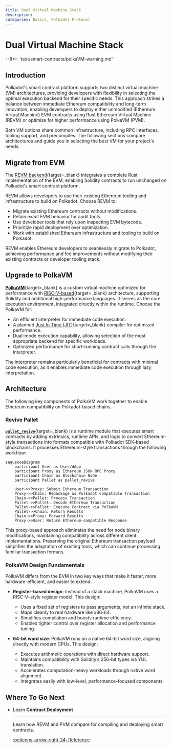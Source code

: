```yaml
---
title: Dual Virtual Machine Stack
description: 
categories: Basics, Polkadot Protocol
---
```


# Dual Virtual Machine Stack

--8<-- 'text/smart-contracts/polkaVM-warning.md'

## Introduction

Polkadot's smart contract platform supports two distinct virtual machine (VM) architectures, providing developers with flexibility in selecting the optimal execution backend for their specific needs. This approach strikes a balance between immediate Ethereum compatibility and long-term innovation, enabling developers to deploy either unmodified (Ethereum Virtual Machine) EVM contracts using Rust Ethereum Virtual Machine (REVM) or optimize for higher performance using PolkaVM (PVM).

Both VM options share common infrastructure, including RPC interfaces, tooling support, and precompiles. The following sections compare architectures and guide you in selecting the best VM for your project's needs.

## Migrate from EVM

The [REVM backend](https://github.com/bluealloy/revm){target=\_blank} integrates a complete Rust implementation of the EVM, enabling Solidity contracts to run unchanged on Polkadot's smart contract platform.

REVM allows developers to use their existing Ethereum tooling and infrastructure to build on Polkadot. Choose REVM to:

- Migrate existing Ethereum contracts without modifications.
- Retain exact EVM behavior for audit tools. 
- Use developer tools that rely upon inspecting EVM bytecode.
- Prioritize rapid deployment over optimization.
- Work with established Ethereum infrastructure and tooling to build on Polkadot.

REVM enables Ethereum developers to seamlessly migrate to Polkadot, achieving performance and fee improvements without modifying their existing contracts or developer tooling stack.

## Upgrade to PolkaVM

[**PolkaVM**](https://github.com/paritytech/polkavm){target=\_blank} is a custom virtual machine optimized for performance with [RISC-V-based](https://en.wikipedia.org/wiki/RISC-V){target=\_blank} architecture, supporting Solidity and additional high-performance languages. It serves as the core execution environment, integrated directly within the runtime. Choose the PolkaVM for:

- An efficient interpreter for immediate code execution.
- A planned [Just In Time (JIT)](https://en.wikipedia.org/wiki/Just-in-time_compilation){target=\_blank} compiler for optimized performance.
- Dual-mode execution capability, allowing selection of the most appropriate backend for specific workloads.
- Optimized performance for short-running contract calls through the interpreter.

The interpreter remains particularly beneficial for contracts with minimal code execution, as it enables immediate code execution through lazy interpretation.

## Architecture

The following key components of PolkaVM work together to enable Ethereum compatibility on Polkadot-based chains. 

### Revive Pallet

[**`pallet_revive`**](https://paritytech.github.io/polkadot-sdk/master/pallet_revive/index.html){target=\_blank} is a runtime module that executes smart contracts by adding extrinsics, runtime APIs, and logic to convert Ethereum-style transactions into formats compatible with Polkadot SDK-based blockchains. It processes Ethereum-style transactions through the following workflow:

```mermaid
sequenceDiagram
    participant User as User/dApp
    participant Proxy as Ethereum JSON RPC Proxy
    participant Chain as Blockchain Node
    participant Pallet as pallet_revive
    
    User->>Proxy: Submit Ethereum Transaction
    Proxy->>Chain: Repackage as Polkadot Compatible Transaction
    Chain->>Pallet: Process Transaction
    Pallet->>Pallet: Decode Ethereum Transaction
    Pallet->>Pallet: Execute Contract via PolkaVM
    Pallet->>Chain: Return Results
    Chain->>Proxy: Forward Results
    Proxy->>User: Return Ethereum-compatible Response
```

This proxy-based approach eliminates the need for node binary modifications, maintaining compatibility across different client implementations. Preserving the original Ethereum transaction payload simplifies the adaptation of existing tools, which can continue processing familiar transaction formats.

### PolkaVM Design Fundamentals

PolkaVM differs from the EVM in two key ways that make it faster, more hardware-efficient, and easier to extend:

- **Register-based design**: Instead of a stack machine, PolkaVM uses a RISC-V–style register model. This design:

    - Uses a fixed set of registers to pass arguments, not an infinite stack.
    - Maps cleanly to real hardware like x86-64.
    - Simplifies compilation and boosts runtime efficiency.
    - Enables tighter control over register allocation and performance tuning.

- **64-bit word size**: PolkaVM runs on a native 64-bit word size, aligning directly with modern CPUs. This design:

    - Executes arithmetic operations with direct hardware support.
    - Maintains compatibility with Solidity’s 256-bit types via YUL translation.
    - Accelerates computation-heavy workloads through native word alignment.
    - Integrates easily with low-level, performance-focused components.

## Where To Go Next

<div class="grid cards" markdown>

-   <span class="badge learn">Learn</span> __Contract Deployment__

    ---

    Learn how REVM and PVM compare for compiling and deploying smart contracts.

    [:octicons-arrow-right-24: Reference](/smart-contracts/for-eth-devs/contract-deployment/)

</div>

